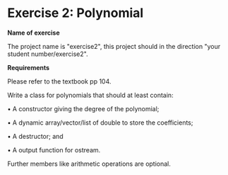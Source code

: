 # Exercise 2: Polynomial
**Name of exercise** 

The project name is "exercise2", this project should in the direction "your student number/exercise2".

**Requirements** 

Please refer to the textbook pp 104.

Write a class for polynomials that should at least contain:

• A constructor giving the degree of the polynomial;

• A dynamic array/vector/list of double to store the coefficients;

• A destructor; and

• A output function for ostream.

Further members like arithmetic operations are optional.
